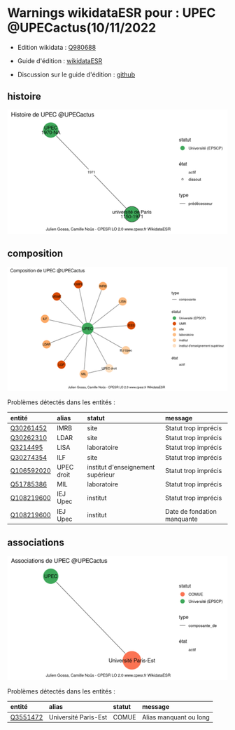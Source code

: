 Warnings wikidataESR pour : UPEC @UPECactus(10/11/2022
================

- Edition wikidata : [Q980688](https://www.wikidata.org/wiki/Q980688)
- Guide d'édition : [wikidataESR](https://github.com/cpesr/wikidataESR/)

- Discussion sur le guide d'édition : [github](https://github.com/cpesr/wikidataESR/issues)



## histoire 

![Graphique non généré](Q980688-histoire.png) 

 



## composition 

![Graphique non généré](Q980688-composition.png) 

Problèmes détectés dans les entités :

|entité                                                 |alias      |statut                            |message                     |
|:------------------------------------------------------|:----------|:---------------------------------|:---------------------------|
|[Q30261452](https://www.wikidata.org/wiki/Q30261452)   |IMRB       |site                              |Statut trop imprécis        |
|[Q30262310](https://www.wikidata.org/wiki/Q30262310)   |LDAR       |site                              |Statut trop imprécis        |
|[Q3214495](https://www.wikidata.org/wiki/Q3214495)     |LISA       |laboratoire                       |Statut trop imprécis        |
|[Q30274354](https://www.wikidata.org/wiki/Q30274354)   |ILF        |site                              |Statut trop imprécis        |
|[Q106592020](https://www.wikidata.org/wiki/Q106592020) |UPEC droit |institut d'enseignement supérieur |Statut trop imprécis        |
|[Q51785386](https://www.wikidata.org/wiki/Q51785386)   |MIL        |laboratoire                       |Statut trop imprécis        |
|[Q108219600](https://www.wikidata.org/wiki/Q108219600) |IEJ Upec   |institut                          |Statut trop imprécis        |
|[Q108219600](https://www.wikidata.org/wiki/Q108219600) |IEJ Upec   |institut                          |Date de fondation manquante |

 



## associations 

![Graphique non généré](Q980688-associations.png) 

Problèmes détectés dans les entités :

|entité                                             |alias                |statut |message                |
|:--------------------------------------------------|:--------------------|:------|:----------------------|
|[Q3551472](https://www.wikidata.org/wiki/Q3551472) |Université Paris-Est |COMUE  |Alias manquant ou long |

 

